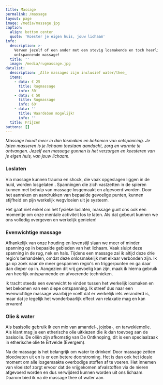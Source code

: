 ```yaml
---
title: Massage
permalink: /massage
layout: page
image: /media/massage.jpg
caption:
  align: bottom center
  quote: 'Koester je eigen huis, jouw lichaam'
info:
  description: >-
    Verwen jezelf of een ander met een stevig losmakende en toch heerlijk
    ontspannende massage!
  title: ''
  image: /media/rugmassage.jpg
datalist:
  description: _Alle massages zijn inclusief water/thee_
  items:
    - data: € 25
      title: Rugmassage
      info: 30'
    - data: € 50
      title: Rugmassage
      info: 60'
    - data: ''
      title: Waardebon mogelijk!
      info: ''
  title: Prijzen
buttons: []
---
```


_Massage houdt meer in dan losmaken en bekomen van ontspanning. Je laten masseren is je lichaam toestaan aandacht, zorg en warmte te ontvangen. Jezelf een massage gunnen is het verzorgen en koesteren van je eigen huis, van jouw lichaam._

### Loslaten

Via massage kunnen trauma en shock, die vaak opgeslagen liggen in de huid, worden losgelaten .
Spanningen die zich vastzetten in de spieren kunnen met behulp van massage losgemaakt en afgevoerd worden.
Door het aanraken en aandrukken van bepaalde gevoelige punten, kunnen stijfheid en pijn werkelijk wegvloeien uit je systeem. 

Het gaat niet enkel om het fysieke loslaten, massage gunt ons ook een momentje om onze mentale activiteit los te laten. Als dat gebeurt kunnen we ons volledig overgeven en werkelijk genieten!

### Evenwichtige massage

 Afhankelijk van onze houding en levenstijl slaan we meer of minder spanning op in bepaalde gebieden van het lichaam. Vaak sluipt deze spanning in de rug, nek en hals. Tijdens een massage zal ik altijd deze drie regio's behandelen, omdat deze onlosmakelijk met elkaar verbonden zijn. Ik ga op zoek naar de meer gespannen regio's en triggerpunten en ga daar dan dieper op in. Aangezien dit vrij gevoelig kan zijn, maak ik hierna gebruik van heerlijk ontspannende en afvoerende technieken.

Ik tracht steeds een evenwicht te vinden tussen het werkelijk losmaken en het bekomen van een diepe ontspanning. Ik streef dus naar een evenwichtige massage waarbij je voelt dat er werkelijk iets veranderd is, maar dat je tegelijk het wonderbaarlijk effect van relaxatie mag en kan ervaren!

### Olie & water

Als basisolie gebruik ik een mix van amandel-, jojoba-, en tarwekiemolie. Als klant mag je  een etherische olie uitkiezen die ik dan toevoeg aan de basisolie. De oliën zijn afkomstig van De Ontknoping, dit is een speciaalzaak in etherische olie te Ertvelde (Evergem).

Na de massage is het belangrijk om water te drinken! Door massage zetten bloedvaten uit en is er een betere doorstroming. Het is dan ook het ideale moment om alle losgemaakte overbodige stoffen af te voeren. Het innemen van vloeistof zorgt ervoor dat de vrijgekomen afvalstoffen via de nieren afgevoerd worden en dus verwijderd kunnen worden uit ons lichaam. Daarom bied ik na de massage thee of water aan. 
